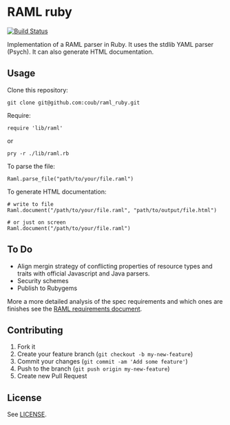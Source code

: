 # RAML ruby

[![Build Status](https://travis-ci.org/eliaslevy/raml_ruby.svg?branch=master)](https://travis-ci.org/eliaslevy/raml_ruby)

Implementation of a RAML parser in Ruby. It uses the stdlib YAML parser
(Psych). It can also generate HTML documentation.


<!---
## Installation

Add this line to your application's Gemfile:

    gem 'raml_ruby'

And then execute:

    $ bundle

Or install it yourself as:

    $ gem install raml_ruby
-->

## Usage

Clone this repository:

    git clone git@github.com:coub/raml_ruby.git

Require:

    require 'lib/raml'

or

    pry -r ./lib/raml.rb

To parse the file:

    Raml.parse_file("path/to/your/file.raml")

To generate HTML documentation:

    # write to file
    Raml.document("/path/to/your/file.raml", "path/to/output/file.html")

    # or just on screen
    Raml.document("/path/to/your/file.raml")

## To Do

- Align mergin strategy of conflicting properties of resource types and traits with official Javascript and Java parsers.
- Security schemes
- Publish to Rubygems

More a more detailed analysis of the spec requirements and which ones are finishes see the [RAML requirements document](raml_spec_reqs.md).

## Contributing

1. Fork it
2. Create your feature branch (`git checkout -b my-new-feature`)
3. Commit your changes (`git commit -am 'Add some feature'`)
4. Push to the branch (`git push origin my-new-feature`)
5. Create new Pull Request

## License

See [LICENSE](https://github.com/coub/raml_ruby/blob/master/LICENSE.txt).


